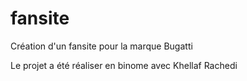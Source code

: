 # fansite
<p>Création d'un fansite pour la marque Bugatti</p>
<p>Le projet a été réaliser en binome avec Khellaf Rachedi</p>
